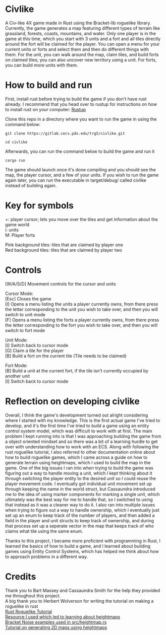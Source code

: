 # Civlike

A Civ-like 4X game made in Rust using the Bracket-lib roguelike library. Currently, the game generates a map featuring different types of terrain like grassland, forests, 
coasts, mountains, and water. Only one player is in the game at this time, which you start with 3 units and a fort and all tiles directly around the fort will be claimed
for the player. You can open a menu for your current units or forts and select them and then do different things with them. For the unit, you can walk around the map, claim
tiles, and build forts on claimed tiles; you can also uncover new territory using a unit. For forts, you can build more units with them.

# How to build and run
First, install rust before trying to build the game if you don't have rust already.
I recommend that you head over to rustup for instructions on how to install rust on your computer:
[Rustup](https://rustup.rs)       

Clone this repo in a directory where you want to run the game in using the command below:

`git clone https://gitlab.cecs.pdx.edu/trg5/civlike.git`

`cd civlike`

Afterwards, you can run the command below to build the game and run it

`cargo run`

The game should launch once it's done compiling and you should see the map, the player cursor, and a few of your units. If you wish to run the game again later, 
you can run the executable in target/debug/ called civlike instead of building again.

# Key for symbols     
+: player cursor; lets you move over the tiles and get information about the game world       
i: units       
M: Player forts      

Pink background tiles: tiles that are claimed by player one      
Red background tiles: tiles that are claimed by player two      

# Controls

[W/A/S/D] Movement controls for the cursor and units      

Cursor Mode:     
[Esc] Closes the game      
[I] Opens a menu listing the units a player currently owns, from there press the letter corresponding to the unit you wish to take over, and then you will switch to unit mode       
[F] Opens a menu listing the forts a player currently owns, from there press the letter corresponding to the fort you wish to take over, and then you will switch to fort mode       

Unit Mode:       
[I] Switch back to cursor mode        
[G] Claim a tile for the player       
[B] Build a fort on the current tile (Tile needs to be claimed)       

Fort Mode:       
[B] Build a unit at the current fort, if the tile isn't currently occupied by another unit      
[I] Switch back to cursor mode       

# Reflection on developing civlike
Overall, I think the game's development turned out alright considering where I started with my knowledge. This is the first actual game I've tried to develop, and it's the
first time I've tried to build a game using an entity control system model, which was difficult to work with at first. The main problem I kept running into is that I was
approaching building the game from a object oriented mindset and so there was a bit of a learning hurdle to get over with understanding how to work with an ECS. Along with
following the rust roguelike tutorial, I also referred to other documentation online about how to build roguelike games, which I came across a guide on how to generate terrain
using heightmaps, which I used to build the map in the game. One of the big issues I ran into when trying to build the game was figuring out a way to handle moving a unit,
which I kept thinking about it through switching the player entity to the desired unit so I could reuse the player movement code. I eventually got individual unit movement set up 
through keeping the name in the world struct, but Cassaundra introduced me to the idea of using marker components for marking a single unit, which ultimately was the best way 
for me to handle that, so I switched to using that instead as it was a cleaner way to do it. I also ran into multiple issues when trying to figure out a way to handle ownership,
which I eventually just set up an enum to keep track of the number of players, and then added a field in the player and unit structs to keep track of ownership, and during that 
process set up a seperate vector in the map that keeps track of who claims what tile using the same enum.

Thanks to this project, I became more proficient with programming in Rust, I learned the basics of how to build a game, and I learned about building games using Entity Control
Systems, which has helped me think about how to approach problems in a different way. 

# Credits

Thank you to Bart Massey and Cassaundra Smith for the help they provided me throughout this project.     
A big thank you to Herbert Wolverson for writing the tutorial on making a roguelike in rust      
[Rust Roguelike Tutorial](https://bfnightly.bracketproductions.com/rustbook/chapter_0.html)     
[Resource I used which led to learning about heightmaps](https://github.com/marukrap/RoguelikeDevResources)      
[Bracket Noise examples used in src/heightmap.rs](https://github.com/amethyst/bracket-lib/tree/master/bracket-noise)      
[Tutorial on generating 2D maps using heightmaps](https://gillesleblanc.wordpress.com/2012/10/16/creating-a-random-2d-game-world-map/)      
